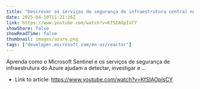```yaml
---
title: "Descrever os serviços de segurança de infraestrutura central no Azure"
date: 2025-04-10T11:21:26Z
link: https://www.youtube.com/watch?v=KfSIAOpIsCY
showShare: false
showReadTime: false
thumbnail: images/azure.png
tags: ["developer.microsoft.com/en-us/reactor"]
---
```

Aprenda como o Microsoft Sentinel e os serviços de segurança de infraestrutura do Azure ajudam a detectar, investigar e ...

- Link to article: https://www.youtube.com/watch?v=KfSIAOpIsCY